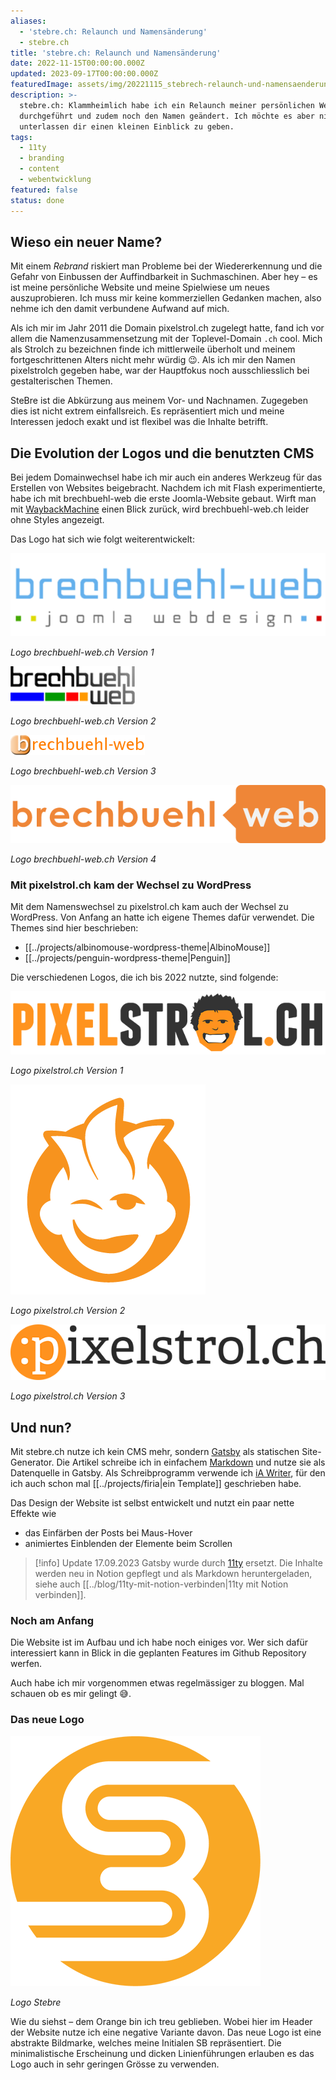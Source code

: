 ```yaml
---
aliases:
  - 'stebre.ch: Relaunch und Namensänderung'
  - stebre.ch
title: 'stebre.ch: Relaunch und Namensänderung'
date: 2022-11-15T00:00:00.000Z
updated: 2023-09-17T00:00:00.000Z
featuredImage: assets/img/20221115_stebrech-relaunch-und-namensaenderung.png
description: >-
  stebre.ch: Klammheimlich habe ich ein Relaunch meiner persönlichen Website
  durchgeführt und zudem noch den Namen geändert. Ich möchte es aber nicht
  unterlassen dir einen kleinen Einblick zu geben.
tags:
  - 11ty
  - branding
  - content
  - webentwicklung
featured: false
status: done
---
```

## Wieso ein neuer Name?

Mit einem _Rebrand_ riskiert man Probleme bei der Wiedererkennung und die Gefahr von Einbussen der Auffindbarkeit in Suchmaschinen. Aber hey – es ist meine persönliche Website und meine Spielwiese um neues auszuprobieren. Ich muss mir keine kommerziellen Gedanken machen, also nehme ich den damit verbundene Aufwand auf mich.

Als ich mir im Jahr 2011 die Domain pixelstrol.ch zugelegt hatte, fand ich vor allem die Namenzusammensetzung mit der Toplevel-Domain `.ch` cool. Mich als Strolch zu bezeichnen finde ich mittlerweile überholt und meinem fortgeschrittenen Alters nicht mehr würdig 😉. Als ich mir den Namen pixelstrolch gegeben habe, war der Hauptfokus noch ausschliesslich bei gestalterischen Themen.

SteBre ist die Abkürzung aus meinem Vor- und Nachnamen. Zugegeben dies ist nicht extrem einfallsreich. Es repräsentiert mich und meine Interessen jedoch exakt und ist flexibel was die Inhalte betrifft.

## Die Evolution der Logos und die benutzten CMS

Bei jedem Domainwechsel habe ich mir auch ein anderes Werkzeug für das Erstellen von Websites beigebracht. Nachdem ich mit Flash experimentierte, habe ich mit brechbuehl-web die erste Joomla-Website gebaut. Wirft man mit [WaybackMachine](https://web.archive.org/web/20091015000000*/brechbuehl-web.ch) einen Blick zurück, wird brechbuehl-web.ch leider ohne Styles angezeigt.

Das Logo hat sich wie folgt weiterentwickelt:

![Logo brechbuehl-web.ch Version 1](assets/img/20221115_stebrech-relaunch-und-namensaenderung_1.png)

_Logo brechbuehl-web.ch Version 1_

![Logo brechbuehl-web.ch Version 2](assets/img/20221115_stebrech-relaunch-und-namensaenderung_2.png)

_Logo brechbuehl-web.ch Version 2_

![Logo brechbuehl-web.ch Version 3](assets/img/20221115_stebrech-relaunch-und-namensaenderung_3.png)

_Logo brechbuehl-web.ch Version 3_

![Logo brechbuehl-web.ch Version 4](assets/img/20221115_stebrech-relaunch-und-namensaenderung_4.png)

_Logo brechbuehl-web.ch Version 4_

### Mit pixelstrol.ch kam der Wechsel zu WordPress

Mit dem Namenswechsel zu pixelstrol.ch kam auch der Wechsel zu WordPress. Von Anfang an hatte ich eigene Themes dafür verwendet. Die Themes sind hier beschrieben:

- [[../projects/albinomouse-wordpress-theme|AlbinoMouse]]
- [[../projects/penguin-wordpress-theme|Penguin]]

Die verschiedenen Logos, die ich bis 2022 nutzte, sind folgende:

![Logo pixelstrol.ch Version 1](assets/img/20221115_stebrech-relaunch-und-namensaenderung_5.png)

_Logo pixelstrol.ch Version 1_

![Logo pixelstrol.ch Version 2](assets/img/20221115_stebrech-relaunch-und-namensaenderung_6.png)

_Logo pixelstrol.ch Version 2_

![Logo pixelstrol.ch Version 3](assets/img/20221115_stebrech-relaunch-und-namensaenderung_7.png)

_Logo pixelstrol.ch Version 3_

## Und nun?

Mit stebre.ch nutze ich kein CMS mehr, sondern [Gatsby](https://www.gatsbyjs.com/) als statischen Site-Generator. Die Artikel schreibe ich in einfachem [Markdown](https://de.wikipedia.org/wiki/Markdown) und nutze sie als Datenquelle in Gatsby. Als Schreibprogramm verwende ich [iA Writer](https://ia.net/de/writer), für den ich auch schon mal [[../projects/firia|ein Template]] geschrieben habe.

Das Design der Website ist selbst entwickelt und nutzt ein paar nette Effekte wie

- das Einfärben der Posts bei Maus-Hover
- animiertes Einblenden der Elemente beim Scrollen

> [!info] Update 17.09.2023
> Gatsby wurde durch [11ty](https://www.11ty.dev/) ersetzt. Die Inhalte werden neu in Notion gepflegt und als Markdown heruntergeladen, siehe auch [[../blog/11ty-mit-notion-verbinden|11ty mit Notion verbinden]].

### Noch am Anfang

Die Website ist im Aufbau und ich habe noch einiges vor. Wer sich dafür interessiert kann in Blick in die geplanten Features im Github Repository werfen.

Auch habe ich mir vorgenommen etwas regelmässiger zu bloggen. Mal schauen ob es mir gelingt 😅.

### Das neue Logo

![Logo Stebre](assets/img/20221115_stebrech-relaunch-und-namensaenderung_8.png)

_Logo Stebre_

Wie du siehst – dem Orange bin ich treu geblieben. Wobei hier im Header der Website nutze ich eine negative Variante davon. Das neue Logo ist eine abstrakte Bildmarke, welches meine Initialen SB repräsentiert. Die minimalistische Erscheinung und dicken Linienführungen erlauben es das Logo auch in sehr geringen Grösse zu verwenden.

